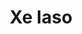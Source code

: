---
avatar: /images/people/xe.jpg
avatar_small: /images/people/xe_small.jpg
bio: I'm Xe Iaso, I'm a technical educator, conference speaker, twitch streamer, vtuber,
  and philosopher that focuses on ways to help make technology easier to understand
  and do cursed things in the process.
homepage: https://xeiaso.net/
instagram: null
linkedin: null
title: Xe Iaso
twitter: null
type: guest
username: xe
youtube: null
---